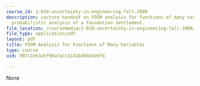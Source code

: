 ```yaml
---
course_id: 1-010-uncertainty-in-engineering-fall-2008
description: Lecture handout on FOSM analysis for functions of many variables and
  probabilistic analysis of a foundation settlement.
file_location: /coursemedia/1-010-uncertainty-in-engineering-fall-2008/907c1e63a5f96afacc1141b465b3e6f8_app_14.pdf
file_type: application/pdf
layout: pdf
title: FOSM Analysis for Functions of Many Variables
type: course
uid: 907c1e63a5f96afacc1141b465b3e6f8

---
```

None